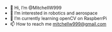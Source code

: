 - 👋 Hi, I’m @MitchellW999
- 👀 I’m interested in robotics and aerospace
- 🌱 I’m currently learning openCV on RaspberrPi
- 📫 How to reach me mitchellw999@gmail.com

<!---
MitchellW999/MitchellW999 is a ✨ special ✨ repository because its `README.md` (this file) appears on your GitHub profile.
You can click the Preview link to take a look at your changes.
--->
